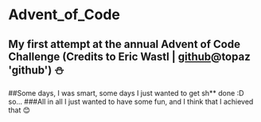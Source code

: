 # Advent_of_Code
My first attempt at the annual Advent of Code Challenge (Credits to Eric Wastl | [github](https://github.com/topaz)@topaz 'github') :snowman:
---
##Some days, I was smart, some days I just wanted to get sh** done :D so...
###All in all I just wanted to have some fun, and I think that I achieved that :blush: